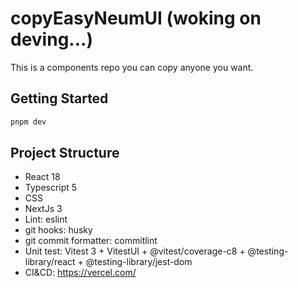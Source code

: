# copyEasyNeumUI (woking on deving...)
This is a components repo you can copy anyone you want.

## Getting Started

```bash
pnpm dev
```

## Project Structure

* React 18
* Typescript 5
* CSS
* NextJs 3
* Lint: eslint
* git hooks: husky
* git commit formatter: commitlint
* Unit test: Vitest 3 + VitestUI + @vitest/coverage-c8 + @testing-library/react + @testing-library/jest-dom
* CI&CD: https://vercel.com/